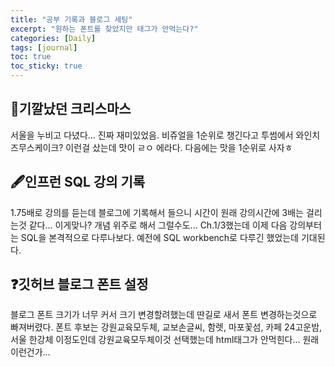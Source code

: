 ```yaml
---
title: "공부 기록과 블로그 세팅"
excerpt: "원하는 폰트를 찾았지만 태그가 안먹는다?"
categories: [Daily]
tags: [journal]
toc: true
toc_sticky: true
---
```


## 🎄기깔났던 크리스마스
서울을 누비고 다녔다... 진짜 재미있었음. 비쥬얼을 1순위로 챙긴다고 투썸에서 와인치즈무스케이크? 이런걸 샀는데 맛이 ㄹㅇ 에라다. 다음에는 맛을 1순위로 사자ㅎ

## 🖋인프런 SQL 강의 기록
1.75배로 강의를 듣는데 블로그에 기록해서 들으니 시간이 원래 강의시간에 3배는 걸리는것 같다... 이게맞나? 개념 위주로 해서 그럴수도... Ch.1/3했는데 이제 다음 강의부터는 SQL을 본격적으로 다루나보다. 예전에 SQL workbench로 다루긴 했었는데 기대된다.

## ❓깃허브 블로그 폰트 설정
블로그 폰트 크기가 너무 커서 크기 변경할려했는데 딴길로 새서 폰트 변경하는것으로 빠져버렸다. 폰트 후보는 강원교육모두체, 교보손글씨, 함렛, 마포꽃섬, 카페 24고운밤, 서울 한강체 이정도인데 강원교육모두체이것 선택했는데 html태그가 안먹힌다... 원래 이런건가...